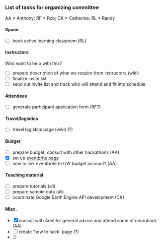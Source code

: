 ### List of tasks for organizing committee

AA = Anthony; RF = Rob; CK = Catherine; RL = Randy

#### Space

- [ ] book active learning classroom (RL)

#### Instructors 

Who want to help with this?

- [ ] prepare description of what we require from instructors (wiki)
- [ ] finalize invite list
- [ ] send out invite list and track who will attend and fit into schedule

#### Attendees

- [ ] generate participant application form (RF?) 

#### Travel/logistics

- [ ] travel logistics page (wiki) (?)

#### Budget

- [ ] prepare budget; consult with other hackathons (AA)
- [x] set up [eventbrite page](https://www.eventbrite.com/e/geohackweek-2016-tickets-26664692814)
- [ ] how to link eventbrite to UW budget account? (AA) 

#### Teaching material

- [ ] prepare tutorials (all)
- [ ] prepare sample data (all)
- [ ] coordinate Google Earth Engine API development (CK)
 
#### Misc.

- [x] consult with Ariel for general advice and attend some of neurohack (AA)
- [ ] create 'how to hack' page (?)
- [ ] 


 